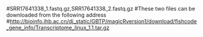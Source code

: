 #SRR17641338_1.fastq.gz,SRR17641338_2.fastq.gz
#These two files can be downloaded from the following address
#http://bioinfo.ihb.ac.cn/dj_static/GBTP/magicRversion1/download/fishcode_gene_info/Transcriptome_linux_1.1.tar.gz
